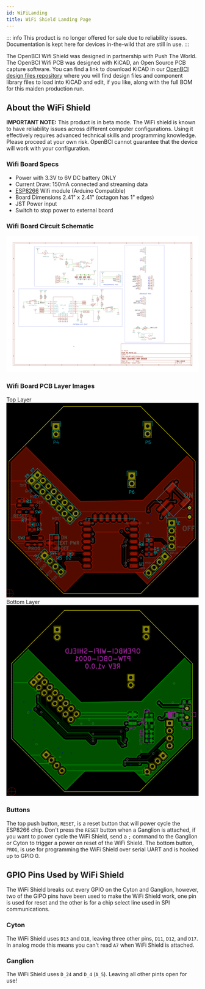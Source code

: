 ```yaml
---
id: WiFiLanding
title: WiFi Shield Landing Page
---
```


::: info
This product is no longer offered for sale due to reliability issues. Documentation is kept here for devices in-the-wild that are still in use.
:::

The OpenBCI Wifi Shield was designed in partnership with Push The World. The OpenBCI Wifi PCB was designed with KiCAD, an Open Source PCB capture software. You can find a link to download KiCAD in our [OpenBCI design files repository](https://github.com/OpenBCI/OpenBCI_Wifi_Shield) where you will find design files and component library files to load into KiCAD and edit, if you like, along with the full BOM for this maiden production run.

## About the WiFi Shield

**IMPORTANT NOTE:** This product is in beta mode. The WiFi shield is known to have reliability issues across different computer configurations. Using it effectively requires advanced technical skills and programming knowledge. Please proceed at your own risk. OpenBCI cannot guarantee that the device will work with your configuration.

### Wifi Board Specs

- Power with 3.3V to 6V DC battery ONLY
- Current Draw: 150mA connected and streaming data
- [ESP8266](http://www.esp8266.com) Wifi module (Arduino Compatible)
- Board Dimensions 2.41" x 2.41" (octagon has 1" edges)
- JST Power input
- Switch to stop power to external board

### Wifi Board Circuit Schematic

![Wifi Schematic](../../assets/DepImages/WiFiShield/wifi_schematic.png)

### Wifi Board PCB Layer Images

Top Layer  
![Wifi Top Layer](../../assets/DepImages/WiFiShield/wifi_top.png)  
Bottom Layer  
![Wifi Bottom Layer](../../assets/DepImages/WiFiShield/wifi_bottom.png)

### Buttons

The top push button, `RESET`, is a reset button that will power cycle the ESP8266 chip. Don't press the `RESET` button when a Ganglion is attached, if you want to power cycle the WiFi Shield, send a `;` command to the Ganglion or Cyton to trigger a power on reset of the WiFi Shield. The bottom button, `PROG`, is use for programming the WiFi Shield over serial UART and is hooked up to GPIO 0.

## GPIO Pins Used by WiFi Shield

The WiFi Shield breaks out every GPIO on the Cyton and Ganglion, however, two of the GIPO pins have been used to make the WiFi Shield work, one pin is used for reset and the other is for a chip select line used in SPI communications.

### Cyton

The WiFi Shield uses `D13` and `D18`, leaving three other pins, `D11`, `D12`, and `D17`. In analog mode this means you can't read `A7` when WiFi Shield is attached.

### Ganglion

The WiFi Shield uses `D_24` and `D_4` (`A_5`). Leaving all other pints open for use!
